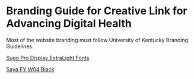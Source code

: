# Branding Guide for Creative Link for Advancing Digital Health

Most of the website branding must follow University of Kentucky Branding Guidelines.


[Sugo Pro Display ExtraLight Fonts](https://www.onlinewebfonts.com/download/390b763b2aa93629ea29fb0f2a8636f9)

[Saya FY W04 Black](https://www.onlinewebfonts.com/download/8f77b85b2bd028e456730b7fdf684265)
